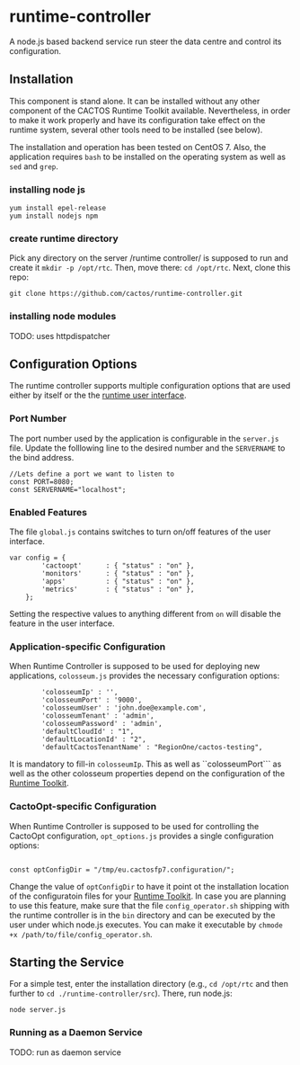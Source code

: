 # runtime-controller

A node.js based backend service run steer the data centre and control its configuration.

## Installation

This component is stand alone. It can be installed without any other component of the CACTOS Runtime Toolkit available. 
Nevertheless, in order to make it work properly and have its configuration take effect on the runtime system, several 
other tools need to be installed (see below).

The installation and operation has been tested on CentOS 7. Also, the application requires ```bash``` to be installed
on the operating system as well as ```sed``` and ```grep```.

### installing node js

```
yum install epel-release
yum install nodejs npm
```

### create runtime directory

Pick any directory on the server /runtime controller/ is supposed to run and create it ```mkdir -p /opt/rtc```. 
Then, move there: ```cd /opt/rtc```. Next, clone this repo:

```
git clone https://github.com/cactos/runtime-controller.git
```

### installing node modules

TODO: uses httpdispatcher 

## Configuration Options

The runtime controller supports multiple configuration options that are used either by itself or the the
[runtime user interface](https://github.com/cactos/runtime-user-interface).

### Port Number

The port number used by the application is configurable in the ```server.js``` file. Update the folllowing 
line to the desired number and the ```SERVERNAME``` to the bind address.
```
//Lets define a port we want to listen to
const PORT=8080; 
const SERVERNAME="localhost";
```

###  Enabled Features
The file ```global.js``` contains switches to turn on/off features of the user interface.
```
var config = {
        'cactoopt'      : { "status" : "on" },
        'monitors'      : { "status" : "on" },
        'apps'          : { "status" : "on" },
        'metrics'       : { "status" : "on" },
    };
```
Setting the respective values to anything different from ```on``` will disable the feature in the user interface.

### Application-specific Configuration

When Runtime Controller is supposed to be used for deploying new applications, ```colosseum.js``` provides the 
necessary configuration options:
```
        'colosseumIp' : '',
        'colosseumPort' : '9000',
        'colosseumUser' : 'john.doe@example.com',
        'colosseumTenant' : 'admin',
        'colosseumPassword' : 'admin',
        'defaultCloudId' : "1",
        'defaultLocationId' : "2",
        'defaultCactosTenantName' : "RegionOne/cactos-testing",
```

It is mandatory to fill-in ```colosseumIp```. This as well as ``colosseumPort``` as well as the other colosseum 
properties depend on the configuration of the [Runtime Toolkit](http://#).

### CactoOpt-specific Configuration 

When Runtime Controller is supposed to be used for controlling the CactoOpt configuration, ```opt_options.js``` 
provides a single configuration options:
```

const optConfigDir = "/tmp/eu.cactosfp7.configuration/";

```
Change the value of ```optConfigDir``` to have it point ot the installation location of the configuratoin files for 
your [Runtime Toolkit](http://#). In case you are planning to use this feature, make sure that the file
```config_operator.sh``` shipping with the runtime controller is in the ```bin``` directory and can be executed by
the user under which node.js executes. You can make it executable by ```chmode +x /path/to/file/config_operator.sh```.

## Starting the Service

For a simple test, enter the installation directory (e.g., ```cd /opt/rtc``` and then further 
to ```cd ./runtime-controller/src```). There, run node.js:
```
node server.js
```

### Running as a Daemon Service
TODO: run as daemon service

